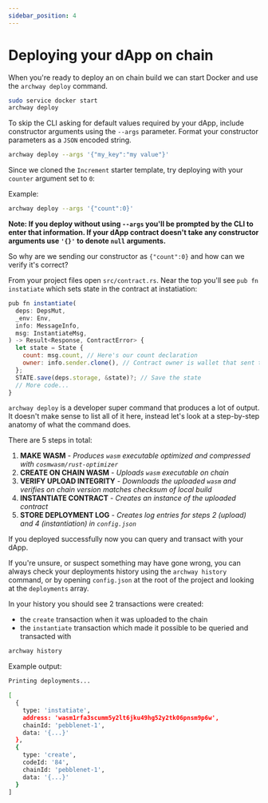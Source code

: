 ```yaml
---
sidebar_position: 4
---
```


# Deploying your dApp on chain

When you're ready to deploy an on chain build we can start Docker and use the `archway deploy` command.
```bash
sudo service docker start
archway deploy
```

To skip the CLI asking for default values required by your dApp, include constructor arguments using the `--args` parameter. Format your constructor parameters as a `JSON` encoded string.
```bash
archway deploy --args '{"my_key":"my value"}'
```

Since we cloned the `Increment` starter template, try deploying with your `counter` argument set to `0`: 

Example:
```bash
archway deploy --args '{"count":0}'
```

**Note: If you deploy without using `--args` you'll be prompted by the CLI to enter that information. If your dApp contract doesn't take any constructor arguments use `'{}'` to denote `null` arguments.**

So why are we sending our constructor as `{"count":0}` and how can we verify it's correct? 

From your project files open `src/contract.rs`. Near the top you'll see `pub fn instatiate` which sets state in the contract at instatiation:
```javascript
pub fn instantiate(
  deps: DepsMut,
  _env: Env,
  info: MessageInfo,
  msg: InstantiateMsg,
) -> Result<Response, ContractError> {
  let state = State {
    count: msg.count, // Here's our count declaration
    owner: info.sender.clone(), // Contract owner is wallet that sent tx
  };
  STATE.save(deps.storage, &state)?; // Save the state
  // More code... 
}
```

<!-- XXX TODO: put a video here in place of output -->

`archway deploy` is a developer super command that produces a lot of output. It doesn't make sense to list all of it here, instead let's look at a step-by-step anatomy of what the command does. 

There are 5 steps in total:

1. **MAKE WASM** - _Produces `wasm` executable optimized and compressed with `cosmwasm/rust-optimizer`_
2. **CREATE ON CHAIN WASM** - _Uploads `wasm` executable on chain_
3. **VERIFY UPLOAD INTEGRITY** - _Downloads the uploaded `wasm` and verifies on chain version matches checksum of local build_
4. **INSTANTIATE CONTRACT** - _Creates an instance of the uploaded contract_
5. **STORE DEPLOYMENT LOG** - _Creates log entries for steps 2 (upload) and 4 (instantiation) in `config.json`_

If you deployed successfully now you can query and transact with your dApp. 

If you're unsure, or suspect something may have gone wrong, you can always check your deployments history using the `archway history` command, or by opening `config.json` at the root of the project and looking at the `deployments` array. 

In your history you should see 2 transactions were created: 
- the `create` transaction when it was uploaded to the chain
- the `instantiate` transaction which made it possible to be queried and transacted with

```bash
archway history
```

Example output:
```bash
Printing deployments...

[
  {
    type: 'instatiate',
    address: 'wasm1rfa3scumm5y2lt6jku49hg52y2tk06pnsm9p6w',
    chainId: 'pebblenet-1',
    data: '{...}'
  },
  {
    type: 'create',
    codeId: '84',
    chainId: 'pebblenet-1',
    data: '{...}'
  }
]
```